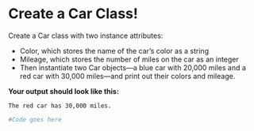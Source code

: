 # Create a Car Class!

Create a Car class with two instance attributes:

- Color, which stores the name of the car’s color as a string
- Mileage, which stores the number of miles on the car as an integer
- Then instantiate two Car objects—a blue car with 20,000 miles and a red car with 30,000 miles—and print out their colors and mileage. 

**Your output should look like this:**
``` The blue car has 20,000 miles.
The red car has 30,000 miles.
```


```python runnable
#Code goes here
```